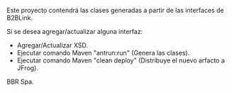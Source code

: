 Este proyecto contendrá las clases generadas a partir de las interfaces de B2BLink.

Si se desea agregar/actualizar alguna interfaz:

-   Agregar/Actualizar XSD.
-   Ejecutar comando Maven "antrun:run" (Genera las clases).
-   Ejecutar comando Maven "clean deploy" (Distribuye el nuevo arfacto a JFrog).

BBR Spa.